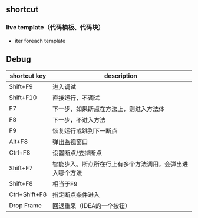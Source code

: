 ## shortcut

### live template（代码模板、代码块）

* iter foreach template



## Debug

| shortcut key  | description                                              |
| ------------- | -------------------------------------------------------- |
| Shift+F9      | 进入调试                                                 |
| Shift+F10     | 直接运行，不调试                                         |
| F7            | 下一步，如果断点在方法上，则进入方法体                   |
| F8            | 下一步，不进入方法                                       |
| F9            | 恢复运行或跳到下一断点                                   |
| Alt+F8        | 弹出监视窗口                                             |
| Ctrl+F8       | 设置断点/去掉断点                                        |
| Shift+F7      | 智能步入。断点所在行上有多个方法调用，会弹出进入哪个方法 |
| Shift+F8      | 相当于F9                                                 |
| Ctrl+Shift+F8 | 指定断点条件进入                                         |
| Drop Frame    | 回退重来（IDEA的一个按钮）                               |



